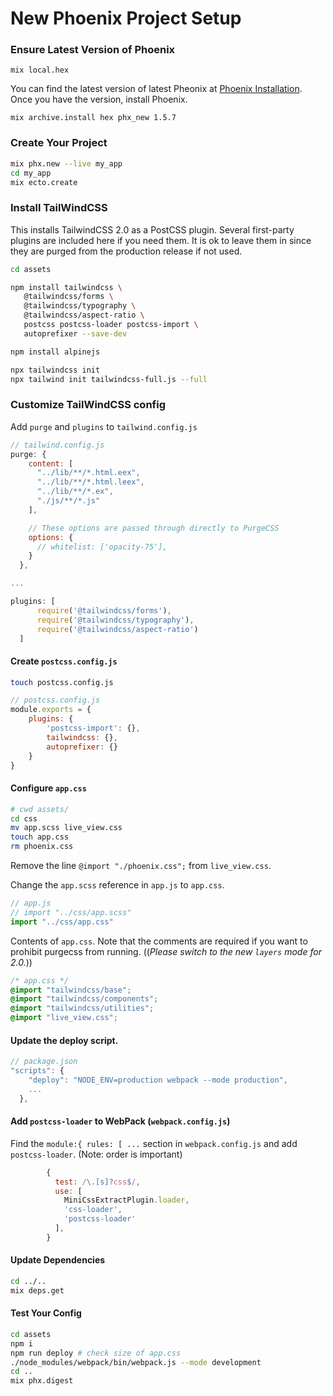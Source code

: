 # New Phoenix Project Setup

### Ensure Latest Version of Phoenix
`mix local.hex`

You can find the latest version of latest Pheonix at [Phoenix Installation](https://hexdocs.pm/phoenix/installation.html). Once you have the version, install Phoenix.
 
`mix archive.install hex phx_new 1.5.7`

### Create Your Project

```bash
mix phx.new --live my_app
cd my_app
mix ecto.create
```

### Install TailWindCSS
This installs TailwindCSS 2.0 as a PostCSS plugin. Several first-party plugins are included here if you need them. It is ok to leave them in since they are purged from the production release if not used.
```bash
cd assets

npm install tailwindcss \
   @tailwindcss/forms \
   @tailwindcss/typography \
   @tailwindcss/aspect-ratio \
   postcss postcss-loader postcss-import \
   autoprefixer --save-dev

npm install alpinejs

npx tailwindcss init
npx tailwind init tailwindcss-full.js --full
```

### Customize TailWindCSS config
Add `purge` and `plugins`  to `tailwind.config.js`

```javascript
// tailwind.config.js
purge: {
    content: [
      "../lib/**/*.html.eex",
      "../lib/**/*.html.leex",
      "../lib/**/*.ex",
      "./js/**/*.js"
    ],

    // These options are passed through directly to PurgeCSS
    options: {
      // whitelist: ['opacity-75'],
    }
  },

...

plugins: [
      require('@tailwindcss/forms'),
      require('@tailwindcss/typography'),
      require('@tailwindcss/aspect-ratio')
  ]


```

#### Create `postcss.config.js`

```bash
touch postcss.config.js
```

```javascript
// postcss.config.js
module.exports = {
    plugins: {
        'postcss-import': {},
        tailwindcss: {},
        autoprefixer: {}
    }
}
```

#### Configure `app.css`

```bash
# cwd assets/
cd css
mv app.scss live_view.css
touch app.css
rm phoenix.css
```

Remove the line `@import "./phoenix.css";` from `live_view.css`.

Change the `app.scss` reference in `app.js` to `app.css`.

```javascript
// app.js
// import "../css/app.scss"
import "../css/app.css"
```

Contents of `app.css`. Note that the comments are required if you want to prohibit purgecss from running. ((*Please switch to the new `layers` mode for 2.0.*))
```css
/* app.css */
@import "tailwindcss/base";
@import "tailwindcss/components";
@import "tailwindcss/utilities";
@import "live_view.css";
```

#### Update the deploy script.

```javascript
// package.json
"scripts": {
    "deploy": "NODE_ENV=production webpack --mode production",
    ...
  },
```

#### Add `postcss-loader` to  WebPack (`webpack.config.js`)

Find the `module:{ rules: [ ...` section in `webpack.config.js` and add `postcss-loader`. (Note: order is important)
```javascript
        {
          test: /\.[s]?css$/,
          use: [
            MiniCssExtractPlugin.loader,
            'css-loader',
            'postcss-loader'
          ],
        }
```


#### Update Dependencies
```bash
cd ../..
mix deps.get
```

#### Test Your Config

```bash
cd assets
npm i
npm run deploy # check size of app.css
./node_modules/webpack/bin/webpack.js --mode development
cd ..
mix phx.digest
```






